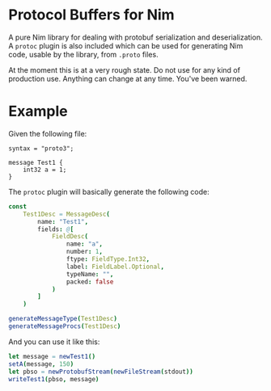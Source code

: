 # Protocol Buffers for Nim

A pure Nim library for dealing with protobuf serialization and deserialization. A `protoc` plugin is also included which can be used for generating Nim code, usable by the library, from `.proto` files.

At the moment this is at a very rough state. Do not use for any kind of production use. Anything can change at any time. You've been warned.

# Example

Given the following file:

```
syntax = "proto3";

message Test1 {
    int32 a = 1;
}
```

The `protoc` plugin will basically generate the following code:

```nim
const
    Test1Desc = MessageDesc(
        name: "Test1",
        fields: @[
            FieldDesc(
                name: "a",
                number: 1,
                ftype: FieldType.Int32,
                label: FieldLabel.Optional,
                typeName: "",
                packed: false
            )
        ]
    )

generateMessageType(Test1Desc)
generateMessageProcs(Test1Desc)
```

And you can use it like this:

```nim
let message = newTest1()
setA(message, 150)
let pbso = newProtobufStream(newFileStream(stdout))
writeTest1(pbso, message)
```
